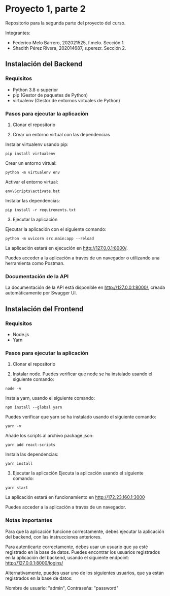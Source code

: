 # Proyecto 1, parte 2
Repositorio para la segunda parte del proyecto del curso.

Integrantes:
- Federico Melo Barrero, 202021525, f.melo. Sección 1.
- Shadith Pérez Rivera, 202014687, s.perezr. Sección 2.

## Instalación del Backend

### Requisitos

- Python 3.8 o superior
- pip (Gestor de paquetes de Python)
- virtualenv (Gestor de entornos virtuales de Python)

### Pasos para ejecutar la aplicación

1. Clonar el repositorio
   
2. Crear un entorno virtual con las dependencias

Instalar virtualenv usando pip:

```
pip install virtualenv
```

Crear un entorno virtual:

```
python -m virtualenv env
```

Activar el entorno virtual:

```
env\Scripts\activate.bat
```

Instalar las dependencias:

```
pip install -r requirements.txt
```

3. Ejecutar la aplicación

Ejecutar la aplicación con el siguiente comando:

```
python -m uvicorn src.main:app --reload
```

La aplicación estará en ejecución en http://127.0.0.1:8000/.

Puedes acceder a la aplicación a través de un navegador o utilizando una herramienta como Postman.

### Documentación de la API
La documentación de la API está disponible en http://127.0.0.1:8000/, creada automáticamente por Swagger UI.


## Instalación del Frontend

### Requisitos

- Node.js
- Yarn

### Pasos para ejecutar la aplicación

1. Clonar el repositorio

2. Instalar node. Puedes verificar que node se ha instalado usando el siguiente comando:
```
node -v
```

Instala yarn, usando el siguiente comando:
```
npm install --global yarn
```

Puedes verificar que yarn se ha instalado usando el siguiente comando:
```
yarn -v
```

Añade los scripts al archivo package.json:
```
yarn add react-scripts
```
Instala las dependencias:
```
yarn install
```

3. Ejecutar la aplicación
Ejecuta la aplicación usando el siguiente comando:
```
yarn start
```

La aplicación estará en funcionamiento en http://172.23.160.1:3000

Puedes acceder a la aplicación a través de un navegador.

### Notas importantes
Para que la aplicación funcione correctamente, debes ejecutar la aplicación del backend, con las instrucciones anteriores.

Para autenticarte correctamente, debes usar un usuario que ya esté registrado en la base de datos. Puedes encontrar los usuarios registrados en la aplicación del backend, usando el siguiente endpoint:
http://127.0.0.1:8000/logins/

Alternativamente, puedes usar uno de los siguientes usuarios, que ya están registrados en la base de datos:

Nombre de usuario: "admin",
Contraseña: "password"
